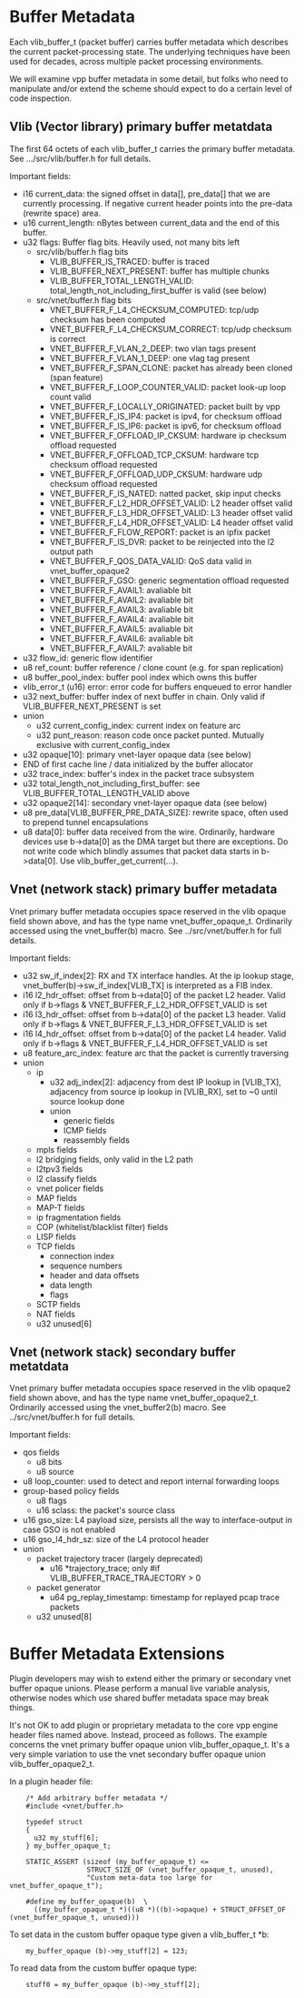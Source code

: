 Buffer Metadata
===============

Each vlib_buffer_t (packet buffer) carries buffer metadata which
describes the current packet-processing state. The underlying
techniques have been used for decades, across multiple packet
processing environments.

We will examine vpp buffer metadata in some detail, but folks who need
to manipulate and/or extend the scheme should expect to do a certain
level of code inspection.

Vlib (Vector library) primary buffer metatdata
----------------------------------------------

The first 64 octets of each vlib_buffer_t carries the primary buffer
metadata. See .../src/vlib/buffer.h for full details.

Important fields:

* i16 current_data: the signed offset in data[], pre_data[] that we
are currently processing. If negative current header points into
the pre-data (rewrite space) area.
* u16 current_length: nBytes between current_data and the end of this buffer.
* u32 flags: Buffer flag bits. Heavily used, not many bits left
  * src/vlib/buffer.h flag bits
    * VLIB_BUFFER_IS_TRACED: buffer is traced
    * VLIB_BUFFER_NEXT_PRESENT: buffer has multiple chunks
    * VLIB_BUFFER_TOTAL_LENGTH_VALID: total_length_not_including_first_buffer is valid (see below)
  * src/vnet/buffer.h flag bits
    * VNET_BUFFER_F_L4_CHECKSUM_COMPUTED: tcp/udp checksum has been computed
    * VNET_BUFFER_F_L4_CHECKSUM_CORRECT: tcp/udp checksum is correct
    * VNET_BUFFER_F_VLAN_2_DEEP: two vlan tags present
    * VNET_BUFFER_F_VLAN_1_DEEP: one vlag tag present
    * VNET_BUFFER_F_SPAN_CLONE: packet has already been cloned (span feature)
    * VNET_BUFFER_F_LOOP_COUNTER_VALID: packet look-up loop count valid
    * VNET_BUFFER_F_LOCALLY_ORIGINATED: packet built by vpp
    * VNET_BUFFER_F_IS_IP4: packet is ipv4, for checksum offload
    * VNET_BUFFER_F_IS_IP6: packet is ipv6, for checksum offload
    * VNET_BUFFER_F_OFFLOAD_IP_CKSUM: hardware ip checksum offload requested
    * VNET_BUFFER_F_OFFLOAD_TCP_CKSUM: hardware tcp checksum offload requested
    * VNET_BUFFER_F_OFFLOAD_UDP_CKSUM: hardware udp checksum offload requested
    * VNET_BUFFER_F_IS_NATED: natted packet, skip input checks
    * VNET_BUFFER_F_L2_HDR_OFFSET_VALID: L2 header offset valid
    * VNET_BUFFER_F_L3_HDR_OFFSET_VALID: L3 header offset valid
    * VNET_BUFFER_F_L4_HDR_OFFSET_VALID: L4 header offset valid
    * VNET_BUFFER_F_FLOW_REPORT: packet is an ipfix packet
    * VNET_BUFFER_F_IS_DVR: packet to be reinjected into the l2 output path
    * VNET_BUFFER_F_QOS_DATA_VALID: QoS data valid in vnet_buffer_opaque2
    * VNET_BUFFER_F_GSO: generic segmentation offload requested
    * VNET_BUFFER_F_AVAIL1: avaliable bit
    * VNET_BUFFER_F_AVAIL2: avaliable bit
    * VNET_BUFFER_F_AVAIL3: avaliable bit
    * VNET_BUFFER_F_AVAIL4: avaliable bit
    * VNET_BUFFER_F_AVAIL5: avaliable bit
    * VNET_BUFFER_F_AVAIL6: avaliable bit
    * VNET_BUFFER_F_AVAIL7: avaliable bit
* u32 flow_id: generic flow identifier
* u8 ref_count: buffer reference / clone count (e.g. for span replication)
* u8 buffer_pool_index: buffer pool index which owns this buffer
* vlib_error_t (u16) error: error code for buffers enqueued to error handler
* u32 next_buffer: buffer index of next buffer in chain. Only valid if VLIB_BUFFER_NEXT_PRESENT is set
* union
  * u32 current_config_index: current index on feature arc
  * u32 punt_reason: reason code once packet punted. Mutually exclusive with current_config_index
* u32 opaque[10]: primary vnet-layer opaque data (see below)
* END of first cache line / data initialized by the buffer allocator
* u32 trace_index: buffer's index in the packet trace subsystem
* u32 total_length_not_including_first_buffer: see VLIB_BUFFER_TOTAL_LENGTH_VALID above
* u32 opaque2[14]: secondary vnet-layer opaque data (see below)
* u8 pre_data[VLIB_BUFFER_PRE_DATA_SIZE]: rewrite space, often used to prepend tunnel encapsulations
* u8 data[0]: buffer data received from the wire. Ordinarily, hardware devices use b->data[0] as the DMA target but there are exceptions. Do not write code which blindly assumes that packet data starts in b->data[0]. Use vlib_buffer_get_current(...).

Vnet (network stack) primary buffer metadata
--------------------------------------------

Vnet primary buffer metadata occupies space reserved in the vlib
opaque field shown above, and has the type name
vnet_buffer_opaque_t. Ordinarily accessed using the vnet_buffer(b)
macro. See ../src/vnet/buffer.h for full details.

Important fields:

* u32 sw_if_index[2]: RX and TX interface handles. At the ip lookup
  stage, vnet_buffer(b)->sw_if_index[VLIB_TX] is interpreted as a FIB
  index.
* i16 l2_hdr_offset: offset from b->data[0] of the packet L2 header.
  Valid only if b->flags & VNET_BUFFER_F_L2_HDR_OFFSET_VALID is set
* i16 l3_hdr_offset: offset from b->data[0] of the packet L3 header.
  Valid only if b->flags & VNET_BUFFER_F_L3_HDR_OFFSET_VALID is set
* i16 l4_hdr_offset: offset from b->data[0] of the packet L4 header.
  Valid only if b->flags & VNET_BUFFER_F_L4_HDR_OFFSET_VALID is set
* u8 feature_arc_index: feature arc that the packet is currently traversing
* union
  * ip
    * u32 adj_index[2]: adjacency from dest IP lookup in [VLIB_TX], adjacency
      from source ip lookup in [VLIB_RX], set to ~0 until source lookup done
    * union
      * generic fields
      * ICMP fields
      * reassembly fields
  * mpls fields
  * l2 bridging fields, only valid in the L2 path
  * l2tpv3 fields
  * l2 classify fields
  * vnet policer fields
  * MAP fields
  * MAP-T fields
  * ip fragmentation fields
  * COP (whitelist/blacklist filter) fields
  * LISP fields
  * TCP fields
    * connection index
    * sequence numbers
    * header and data offsets
    * data length
    * flags
  * SCTP fields
  * NAT fields
  * u32 unused[6]

Vnet (network stack) secondary buffer metatdata
-----------------------------------------------

Vnet primary buffer metadata occupies space reserved in the vlib
opaque2 field shown above, and has the type name
vnet_buffer_opaque2_t. Ordinarily accessed using the vnet_buffer2(b)
macro. See ../src/vnet/buffer.h for full details.

Important fields:

* qos fields
  * u8 bits
  * u8 source
* u8 loop_counter: used to detect and report internal forwarding loops
* group-based policy fields
  * u8 flags
  * u16 sclass: the packet's source class
* u16 gso_size: L4 payload size, persists all the way to
  interface-output in case GSO is not enabled
* u16 gso_l4_hdr_sz: size of the L4 protocol header
* union
  * packet trajectory tracer (largely deprecated)
    * u16 *trajectory_trace; only #if VLIB_BUFFER_TRACE_TRAJECTORY > 0
  * packet generator
    * u64 pg_replay_timestamp: timestamp for replayed pcap trace packets
  * u32 unused[8]

Buffer Metadata Extensions
==========================

Plugin developers may wish to extend either the primary or secondary
vnet buffer opaque unions. Please perform a
manual live variable analysis, otherwise nodes which use shared buffer metadata space may break things.

It's not OK to add plugin or proprietary metadata to the core vpp
engine header files named above. Instead, proceed as follows. The
example concerns the vnet primary buffer opaque union
vlib_buffer_opaque_t. It's a very simple variation to use the vnet
secondary buffer opaque union vlib_buffer_opaque2_t.

In a plugin header file:

```
    /* Add arbitrary buffer metadata */
    #include <vnet/buffer.h>

    typedef struct
    {
      u32 my_stuff[6];
    } my_buffer_opaque_t;

    STATIC_ASSERT (sizeof (my_buffer_opaque_t) <=
                   STRUCT_SIZE_OF (vnet_buffer_opaque_t, unused),
                   "Custom meta-data too large for vnet_buffer_opaque_t");

    #define my_buffer_opaque(b)  \
      ((my_buffer_opaque_t *)((u8 *)((b)->opaque) + STRUCT_OFFSET_OF (vnet_buffer_opaque_t, unused)))
```
To set data in the custom buffer opaque type given a vlib_buffer_t *b:

```
    my_buffer_opaque (b)->my_stuff[2] = 123;
```

To read data from the custom buffer opaque type:

```
    stuff0 = my_buffer_opaque (b)->my_stuff[2];
```
